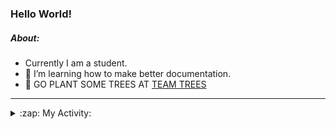 ### Hello World!

##### About:
- Currently I am a student.
- 🌱 I’m learning how to make better documentation.
- 🌱 GO PLANT SOME TREES AT [TEAM TREES](https://teamtrees.org/)

---
<details>
  <summary>:zap: My Activity:</summary>
  
<!--START_SECTION:waka-->
![Code Time](http://img.shields.io/badge/Code%20Time-1%2C142%20hrs%2028%20mins-blue)

**I'm a Night 🦉** 

```text
🌞 Morning                1504 commits        ██░░░░░░░░░░░░░░░░░░░░░░░   09.46 % 
🌆 Daytime                5548 commits        █████████░░░░░░░░░░░░░░░░   34.89 % 
🌃 Evening                4583 commits        ███████░░░░░░░░░░░░░░░░░░   28.82 % 
🌙 Night                  4266 commits        ███████░░░░░░░░░░░░░░░░░░   26.83 % 
```
📅 **I'm Most Productive on Wednesday** 

```text
Monday                   2362 commits        ████░░░░░░░░░░░░░░░░░░░░░   14.85 % 
Tuesday                  2101 commits        ███░░░░░░░░░░░░░░░░░░░░░░   13.21 % 
Wednesday                3662 commits        ██████░░░░░░░░░░░░░░░░░░░   23.03 % 
Thursday                 2021 commits        ███░░░░░░░░░░░░░░░░░░░░░░   12.71 % 
Friday                   1546 commits        ██░░░░░░░░░░░░░░░░░░░░░░░   09.72 % 
Saturday                 1408 commits        ██░░░░░░░░░░░░░░░░░░░░░░░   08.85 % 
Sunday                   2801 commits        ████░░░░░░░░░░░░░░░░░░░░░   17.62 % 
```


📊 **This Week I Spent My Time On** 

```text
🔥 Editors: 
VS Code                  6 hrs 21 mins       █████████████████████████   100.00 % 

🐱‍💻 Projects: 
giveth-dapps-v2          3 hrs 33 mins       ██████████████░░░░░░░░░░░   55.98 % 
praise                   2 hrs 30 mins       ██████████░░░░░░░░░░░░░░░   39.41 % 
impact-graph             17 mins             █░░░░░░░░░░░░░░░░░░░░░░░░   04.61 % 
```


 Last Updated on 29/06/2023 01:37:06 UTC
<!--END_SECTION:waka-->
</details>
